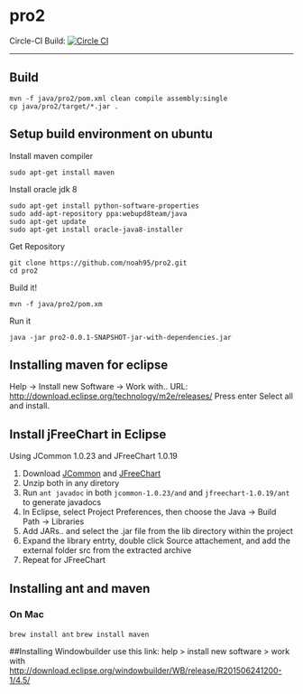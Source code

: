# pro2 
Circle-CI Build: [![Circle CI](https://circleci.com/gh/noah95/pro2/tree/master.svg?style=svg)](https://circleci.com/gh/noah95/pro2/tree/master)

------------

## Build
```
mvn -f java/pro2/pom.xml clean compile assembly:single
cp java/pro2/target/*.jar .
```

## Setup build environment on ubuntu
Install maven compiler
```
sudo apt-get install maven
```
Install oracle jdk 8
```
sudo apt-get install python-software-properties
sudo add-apt-repository ppa:webupd8team/java
sudo apt-get update
sudo apt-get install oracle-java8-installer
```
Get Repository
```
git clone https://github.com/noah95/pro2.git
cd pro2
```
Build it!
```
mvn -f java/pro2/pom.xm
```
Run it
```
java -jar pro2-0.0.1-SNAPSHOT-jar-with-dependencies.jar
```


## Installing maven for eclipse

Help -> Install new Software -> Work with..
URL: http://download.eclipse.org/technology/m2e/releases/
Press enter
Select all and install.

## Install jFreeChart in Eclipse

Using JCommon 1.0.23 and JFreeChart 1.0.19 

1. Download [JCommon](https://sourceforge.net/projects/jfreechart/files/) and [JFreeChart](https://sourceforge.net/projects/jfreechart/files/)
2. Unzip both in any diretory
3. Run `ant javadoc` in both `jcommon-1.0.23/and` and `jfreechart-1.0.19/ant` to generate javadocs
4. In Eclipse, select Project Preferences, then choose the Java ->
Build Path -> Libraries
5. Add JARs.. and select the .jar file from the lib directory within the project
6. Expand the library entrty, double click Source attachement, and add the external folder src from the extracted archive
7. Repeat for JFreeChart

## Installing ant and maven
### On Mac
`brew install ant`
`brew install maven`

##Installing Windowbuilder
use this link:
help > install new software > work with
http://download.eclipse.org/windowbuilder/WB/release/R201506241200-1/4.5/
